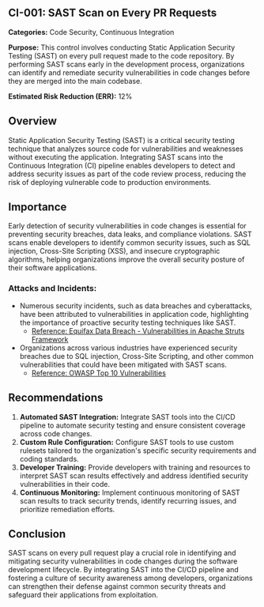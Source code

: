 ## CI-001: SAST Scan on Every PR Requests

**Categories:** Code Security, Continuous Integration

**Purpose:** This control involves conducting Static Application Security Testing (SAST) on every pull request made to the code repository. By performing SAST scans early in the development process, organizations can identify and remediate security vulnerabilities in code changes before they are merged into the main codebase.

**Estimated Risk Reduction (ERR):** 12%

## Overview
Static Application Security Testing (SAST) is a critical security testing technique that analyzes source code for vulnerabilities and weaknesses without executing the application. Integrating SAST scans into the Continuous Integration (CI) pipeline enables developers to detect and address security issues as part of the code review process, reducing the risk of deploying vulnerable code to production environments.

## Importance
Early detection of security vulnerabilities in code changes is essential for preventing security breaches, data leaks, and compliance violations. SAST scans enable developers to identify common security issues, such as SQL injection, Cross-Site Scripting (XSS), and insecure cryptographic algorithms, helping organizations improve the overall security posture of their software applications.

### Attacks and Incidents:
- Numerous security incidents, such as data breaches and cyberattacks, have been attributed to vulnerabilities in application code, highlighting the importance of proactive security testing techniques like SAST.
  - [Reference: Equifax Data Breach - Vulnerabilities in Apache Struts Framework](https://www.darkreading.com/attacks-breaches/equifax-data-breach-what-you-need-to-know/d/d-id/1329951)
- Organizations across various industries have experienced security breaches due to SQL injection, Cross-Site Scripting, and other common vulnerabilities that could have been mitigated with SAST scans.
  - [Reference: OWASP Top 10 Vulnerabilities](https://owasp.org/www-project-top-ten/)

## Recommendations
1. **Automated SAST Integration:** Integrate SAST tools into the CI/CD pipeline to automate security testing and ensure consistent coverage across code changes.
2. **Custom Rule Configuration:** Configure SAST tools to use custom rulesets tailored to the organization's specific security requirements and coding standards.
3. **Developer Training:** Provide developers with training and resources to interpret SAST scan results effectively and address identified security vulnerabilities in their code.
4. **Continuous Monitoring:** Implement continuous monitoring of SAST scan results to track security trends, identify recurring issues, and prioritize remediation efforts.

## Conclusion
SAST scans on every pull request play a crucial role in identifying and mitigating security vulnerabilities in code changes during the software development lifecycle. By integrating SAST into the CI/CD pipeline and fostering a culture of security awareness among developers, organizations can strengthen their defense against common security threats and safeguard their applications from exploitation.
